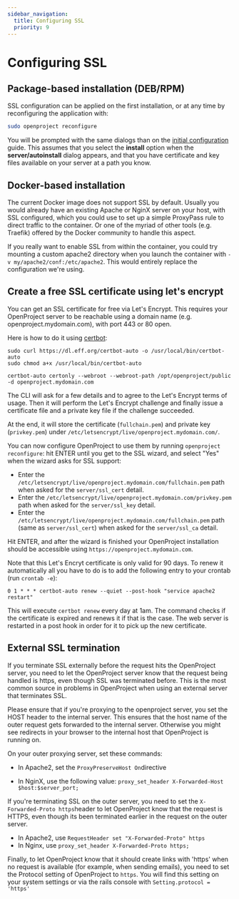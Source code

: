 ```yaml
---
sidebar_navigation:
  title: Configuring SSL
  priority: 9
---
```


# Configuring SSL

## Package-based installation (DEB/RPM)

SSL configuration can be applied on the first installation, or at any time by reconfiguring the application with:

```bash
sudo openproject reconfigure
```

You will be prompted with the same dialogs than on the [initial configuration](../../installation/packaged/#step-2-apache2-web-server) guide. This assumes that you select the **install** option when the **server/autoinstall** dialog appears, and that you have certificate and key files available on your server at a path you know.

## Docker-based installation

The current Docker image does not support SSL by default. Usually you would
already have an existing Apache or NginX server on your host, with SSL
configured, which you could use to set up a simple ProxyPass rule to direct
traffic to the container. Or one of the myriad of other tools (e.g. Traefik) offered by the Docker community to handle this aspect.

If you really want to enable SSL from within the container, you could try
mounting a custom apache2 directory when you launch the container with `-v
my/apache2/conf:/etc/apache2`. This would entirely replace the configuration
we're using.

## Create a free SSL certificate using let's encrypt

You can get an SSL certificate for free via Let's Encrypt.
This requires your OpenProject server to be reachable using a domain name (e.g. openproject.mydomain.com), with port 443 or 80 open.

Here is how to do it using [certbot](https://github.com/certbot/certbot):

    sudo curl https://dl.eff.org/certbot-auto -o /usr/local/bin/certbot-auto
    sudo chmod a+x /usr/local/bin/certbot-auto
    
    certbot-auto certonly --webroot --webroot-path /opt/openproject/public -d openproject.mydomain.com

The CLI will ask for a few details and to agree to the Let's Encrypt terms of usage. Then it will perform the Let's Encrypt challenge and finally issue a certificate file and a private key file if the challenge succeeded.

At the end, it will store the certificate (`fullchain.pem`) and private key (`privkey.pem`) under `/etc/letsencrypt/live/openproject.mydomain.com/`.

You can now configure OpenProject to use them by running `openproject reconfigure`: hit ENTER until you get to the SSL wizard, and select "Yes" when the wizard asks for SSL support:

* Enter the `/etc/letsencrypt/live/openproject.mydomain.com/fullchain.pem` path when asked for the `server/ssl_cert` detail.
* Enter the `/etc/letsencrypt/live/openproject.mydomain.com/privkey.pem` path when asked for the `server/ssl_key` detail.
* Enter the `/etc/letsencrypt/live/openproject.mydomain.com/fullchain.pem` path (same as `server/ssl_cert`) when asked for the `server/ssl_ca` detail.

Hit ENTER, and after the wizard is finished your OpenProject installation should be accessible using `https://openproject.mydomain.com`.

Note that this Let's Encryt certificate is only valid for 90 days. To renew it automatically all you have to do is to add the following entry to your crontab (run `crontab -e`):

    0 1 * * * certbot-auto renew --quiet --post-hook "service apache2 restart"

This will execute `certbot renew` every day at 1am. The command checks if the certificate is expired and renews it if that is the case. The web server is restarted in a post hook in order for it to pick up the new certificate.

<div class="alert alert-warning" role="alert">

## External SSL termination

If you terminate SSL externally before the request hits the OpenProject server, you need to let the OpenProject server know that the request being handled is https, even though SSL was terminated before.   This is the most common source in problems in OpenProject when using an external server that terminates SSL.

Please ensure that if you're proxying to the openproject server, you set the HOST header to the internal server. This ensures that the host name of the outer request gets forwarded to the internal server. Otherwise you might see redirects in your browser to the internal host that OpenProject is running on.

On your outer proxying server, set these commands:

- In Apache2, set the `ProxyPreserveHost On`directive 

- In NginX, use the following value: `proxy_set_header X-Forwarded-Host $host:$server_port;`

  

If you're terminating SSL on the outer server, you need to set the `X-Forwarded-Proto https`header to let OpenProject know that the request is HTTPS, even though its been terminated earlier in the request on the outer server.

- In Apache2, use `RequestHeader set "X-Forwarded-Proto" https`
- In Nginx, use `proxy_set_header X-Forwarded-Proto https;`



Finally, to let OpenProject know that it should create links with 'https' when no request is available (for example, when sending emails), you need to set the Protocol setting of OpenProject to `https`. You will find this setting on your system settings or via the rails console with `Setting.protocol = 'https'`

